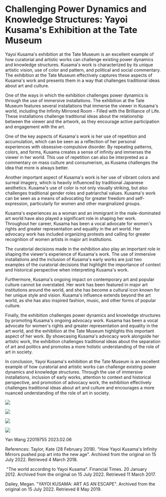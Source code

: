 # Challenging Power Dynamics and Knowledge Structures: Yayoi Kusama's Exhibition at the Tate Museum

Yayoi Kusama's exhibition at the Tate Museum is an excellent example of how curatorial and artistic works can challenge existing power dynamics and knowledge structures. Kusama's work is characterized by its unique artistic vision, use of color and pattern, and political and social commentary. The exhibition at the Tate Museum effectively captures these aspects of Kusama's work and presents them in a way that challenges traditional ideas about art and culture.

One of the ways in which the exhibition challenges power dynamics is through the use of immersive installations. The exhibition at the Tate Museum features several installations that immerse the viewer in Kusama's world, including the Infinity Mirrored Room - Filled with the Brilliance of Life. These installations challenge traditional ideas about the relationship between the viewer and the artwork, as they encourage active participation and engagement with the art.

One of the key aspects of Kusama's work is her use of repetition and accumulation, which can be seen as a reflection of her personal experiences with obsessive-compulsive disorder. By repeating patterns, colors, and forms, Kusama creates a sense of infinity and immerses the viewer in her world. This use of repetition can also be interpreted as a commentary on mass culture and consumerism, as Kusama challenges the idea that more is always better.

Another important aspect of Kusama's work is her use of vibrant colors and surreal imagery, which is heavily influenced by traditional Japanese aesthetics. Kusama's use of color is not only visually striking, but also challenges traditional gender roles and patriarchal values. Kusama's work can be seen as a means of advocating for greater freedom and self-expression, particularly for women and other marginalized groups.

Kusama's experiences as a woman and an immigrant in the male-dominated art world have also played a significant role in shaping her work. Throughout her career, Kusama has been a vocal advocate for women's rights and greater representation and equality in the art world. Her advocacy work has included organizing protests and calling for greater recognition of women artists in major art institutions.

The curatorial decisions made in the exhibition also play an important role in shaping the viewer's experience of Kusama's work. The use of immersive installations and the inclusion of Kusama's early works are just two examples of the curatorial decisions that highlight the importance of context and historical perspective when interpreting Kusama's work.

Furthermore, Kusama's ongoing impact on contemporary art and popular culture cannot be overstated. Her work has been featured in major art institutions around the world, and she has become a cultural icon known for her unique style and vision. Kusama's influence extends beyond the art world, as she has also inspired fashion, music, and other forms of popular culture.

Finally, the exhibition challenges power dynamics and knowledge structures by promoting Kusama's ongoing advocacy work. Kusama has been a vocal advocate for women's rights and greater representation and equality in the art world, and the exhibition at the Tate Museum highlights this important aspect of her work. By showcasing Kusama's advocacy work alongside her artistic work, the exhibition challenges traditional ideas about the separation of art and politics and promotes a more holistic understanding of the role of art in society.

In conclusion, Yayoi Kusama's exhibition at the Tate Museum is an excellent example of how curatorial and artistic works can challenge existing power dynamics and knowledge structures. Through the use of immersive installations, inclusion of early works, attention to context and historical perspective, and promotion of advocacy work, the exhibition effectively challenges traditional ideas about art and culture and encourages a more nuanced understanding of the role of art in society.


![](https://github.com/tomoko-tiba/Critical-Studies-Blog/blob/pics/961675952983_.pic.jpg)

![](https://github.com/tomoko-tiba/Critical-Studies-Blog/blob/pics/971675952985_.pic.jpg)

![](https://github.com/tomoko-tiba/Critical-Studies-Blog/blob/pics/981675952987_.pic.jpg)

![](https://github.com/tomoko-tiba/Critical-Studies-Blog/blob/pics/991675952990_.pic.jpg)

Yan Wang 22019755
2023.02.06
 
References:
Taylor, Kate (28 February 2018). "How Yayoi Kusama's Infinity Mirrors pushed pop art into the new age". Archived from the original on 15 July 2022. Retrieved 4 March 2018.

 "The world according to Yayoi Kusama". Financial Times. 20 January 2012. Archived from the original on 15 July 2022. Retrieved 11 March 2017.

Dailey, Megan. "YAYOI KUSAMA: ART AS AN ESCAPE". Archived from the original on 15 July 2022. Retrieved 8 May 2019.
